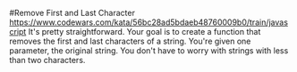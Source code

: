 #Remove First and Last Character
https://www.codewars.com/kata/56bc28ad5bdaeb48760009b0/train/javascript
It's pretty straightforward. Your goal is to create a function that removes the first and last characters of a string. You're given one parameter, the original string. You don't have to worry with strings with less than two characters.